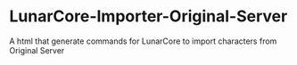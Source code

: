 # LunarCore-Importer-Original-Server
A html that generate commands for LunarCore to import characters from Original Server
